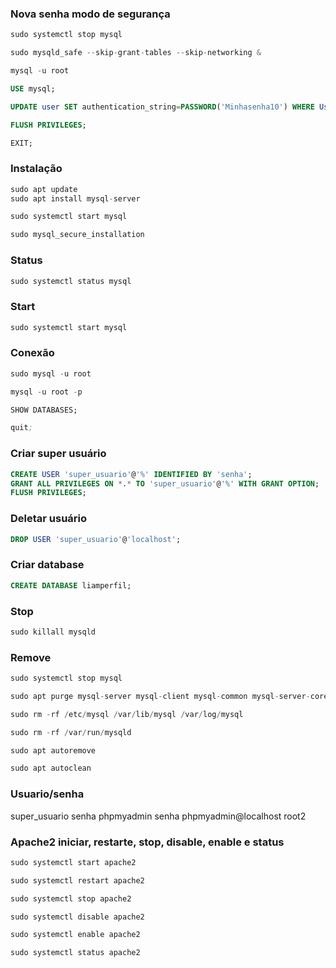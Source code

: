 ### Nova senha modo de segurança
```s
sudo systemctl stop mysql
```
```s
sudo mysqld_safe --skip-grant-tables --skip-networking &
```
```s
mysql -u root
```
```sql
USE mysql;
```
```sql
UPDATE user SET authentication_string=PASSWORD('Minhasenha10') WHERE User='root';
```
```sql
FLUSH PRIVILEGES;
```
```sql
EXIT;
```
### Instalação
```s
sudo apt update
sudo apt install mysql-server
```
```s
sudo systemctl start mysql
```
```s
sudo mysql_secure_installation
```
### Status
```s
sudo systemctl status mysql
```
### Start
```s
sudo systemctl start mysql
```
### Conexão
```s
sudo mysql -u root
```
```s
mysql -u root -p
```
```sql
SHOW DATABASES;
```
```s
quit;
```

### Criar super usuário
```sql
CREATE USER 'super_usuario'@'%' IDENTIFIED BY 'senha';
GRANT ALL PRIVILEGES ON *.* TO 'super_usuario'@'%' WITH GRANT OPTION;
FLUSH PRIVILEGES;
```

### Deletar usuário
```sql
DROP USER 'super_usuario'@'localhost';
```
### Criar database
```sql
CREATE DATABASE liamperfil;
```
### Stop
```s
sudo killall mysqld
```
### Remove
```s
sudo systemctl stop mysql
```
```s
sudo apt purge mysql-server mysql-client mysql-common mysql-server-core-* mysql-client-core-*
```
```s
sudo rm -rf /etc/mysql /var/lib/mysql /var/log/mysql
```
```s
sudo rm -rf /var/run/mysqld
```
```s
sudo apt autoremove
```
```s
sudo apt autoclean
```
### Usuario/senha
super_usuario
senha
phpmyadmin
senha
phpmyadmin@localhost
root2

### Apache2 iniciar, restarte, stop, disable, enable e status
```s
sudo systemctl start apache2
```
```s
sudo systemctl restart apache2
```
```s
sudo systemctl stop apache2
```
```s
sudo systemctl disable apache2
```
```s
sudo systemctl enable apache2
```
```s
sudo systemctl status apache2
```